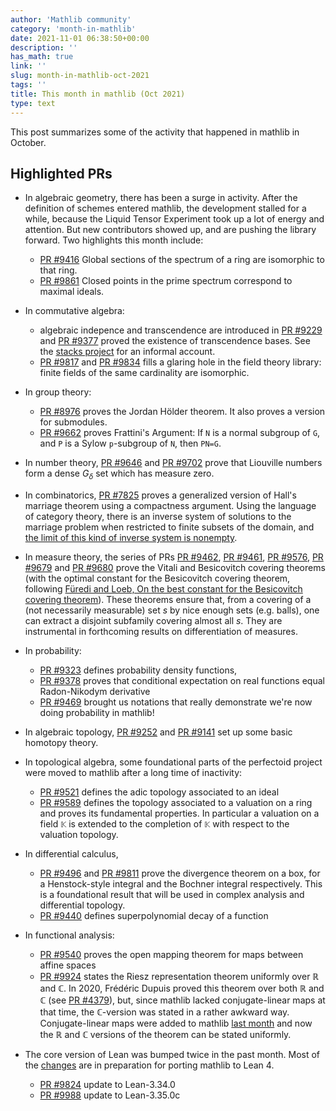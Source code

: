 ```yaml
---
author: 'Mathlib community'
category: 'month-in-mathlib'
date: 2021-11-01 06:38:50+00:00
description: ''
has_math: true
link: ''
slug: month-in-mathlib-oct-2021
tags: ''
title: This month in mathlib (Oct 2021)
type: text
---
```


This post summarizes some of the activity that happened in mathlib in October.

## Highlighted PRs

* In algebraic geometry, there has been a surge in activity.
  After the definition of schemes entered mathlib, the development stalled for a while,
  because the Liquid Tensor Experiment took up a lot of energy and attention.
  But new contributors showed up, and are pushing the library forward.
  Two highlights this month include:
     - [PR #9416](https://github.com/leanprover-community/mathlib/pull/9416) Global sections of the spectrum of a ring are isomorphic to that ring.
     - [PR #9861](https://github.com/leanprover-community/mathlib/pull/9861) Closed points in the prime spectrum correspond to maximal ideals.
* In commutative algebra:
     - algebraic indepence and transcendence are introduced in 
    [PR #9229](https://github.com/leanprover-community/mathlib/pull/9229) and 
    [PR #9377](https://github.com/leanprover-community/mathlib/pull/9377) proved
    the existence of transcendence bases. 
    See the [stacks project](https://stacks.math.columbia.edu/tag/030D) for an informal account.
     - [PR #9817](https://github.com/leanprover-community/mathlib/pull/9817) and [PR #9834](https://github.com/leanprover-community/mathlib/pull/9834)
    fills a glaring hole in the field theory library: finite fields of the same cardinality are isomorphic.

* In group theory:
     - [PR #8976](https://github.com/leanprover-community/mathlib/pull/8976) proves the Jordan Hölder theorem. It also proves a version for submodules.
     - [PR #9662](https://github.com/leanprover-community/mathlib/pull/9662)
    proves Frattini's Argument: If `N` is a normal subgroup of `G`, and `P` is
    a Sylow `p`-subgroup of `N`, then `PN=G`.
* In number theory, [PR #9646](https://github.com/leanprover-community/mathlib/pull/9646) and 
  [PR #9702](https://github.com/leanprover-community/mathlib/pull/9702) prove that Liouville numbers form a dense $G_δ$ set which has measure zero.
* In combinatorics, [PR #7825](https://github.com/leanprover-community/mathlib/pull/7825) proves a
  generalized version of Hall's marriage theorem using a compactness argument.
  Using the language of category theory, there is an inverse system of solutions to the marriage problem when restricted to finite subsets of the domain,
  and [the limit of this kind of inverse system is nonempty](https://leanprover-community.github.io/mathlib_docs/topology/category/Top/limits.html#nonempty_sections_of_fintype_inverse_system).
* In measure theory, the series of PRs [PR #9462](https://github.com/leanprover-community/mathlib/pull/9462),
  [PR #9461](https://github.com/leanprover-community/mathlib/pull/9461),
  [PR #9576](https://github.com/leanprover-community/mathlib/pull/9576),
  [PR #9679](https://github.com/leanprover-community/mathlib/pull/9679) and
  [PR #9680](https://github.com/leanprover-community/mathlib/pull/9680)
  prove the Vitali and Besicovitch covering theorems (with
  the optimal constant for the Besicovitch covering theorem, following 
  [Füredi and Loeb, On the best constant for the Besicovitch covering theorem](https://www.jstor.org/stable/2161215)).
  These theorems ensure that, from a covering of a (not necessarily measurable)
  set $s$ by nice enough sets (e.g. balls), one can extract a disjoint subfamily
  covering almost all $s$. They are instrumental in forthcoming results on
  differentiation of measures.
* In probability:
     - [PR #9323](https://github.com/leanprover-community/mathlib/pull/9323) defines probability density functions, 
     - [PR #9378](https://github.com/leanprover-community/mathlib/pull/9378) proves that conditional expectation on real functions equal Radon-Nikodym derivative
     - [PR #9469](https://github.com/leanprover-community/mathlib/pull/9469) brought us notations that really demonstrate we're now doing probability in mathlib!
* In algebraic topology, [PR #9252](https://github.com/leanprover-community/mathlib/pull/9252) and
  [PR #9141](https://github.com/leanprover-community/mathlib/pull/9141) set up some basic homotopy theory.
* In topological algebra, some foundational parts of the perfectoid project were moved to mathlib after a long time of inactivity:
     - [PR #9521](https://github.com/leanprover-community/mathlib/pull/9521) defines the adic topology associated to an ideal
     - [PR #9589](https://github.com/leanprover-community/mathlib/pull/9589) defines the topology associated to a valuation on a ring and proves its fundamental properties. In particular a valuation on a field `𝕂` is extended to the completion of `𝕂` with respect to the valuation topology.

* In differential calculus, 
     - [PR #9496](https://github.com/leanprover-community/mathlib/pull/9496) and [PR #9811](https://github.com/leanprover-community/mathlib/pull/9811) prove the divergence theorem on a box, for a Henstock-style integral and the Bochner integral respectively. This is a foundational result that will be used in complex analysis and differential topology.
     - [PR #9440](https://github.com/leanprover-community/mathlib/pull/9440) defines superpolynomial decay of a function
* In functional analysis:
     - [PR #9540](https://github.com/leanprover-community/mathlib/pull/9540) proves the open mapping theorem for maps between affine spaces
     - [PR #9924](https://github.com/leanprover-community/mathlib/pull/9924)
       states the Riesz representation theorem uniformly over $ℝ$ and $ℂ$. In
       2020, Frédéric Dupuis proved this theorem over both $ℝ$ and $ℂ$ (see [PR
       #4379](https://github.com/leanprover-community/mathlib/pull/4379)),
       but, since mathlib lacked conjugate-linear maps at that time,
       the $ℂ$-version was stated in a rather awkward way.
       Conjugate-linear maps were added to mathlib [last month](../month-in-mathlib-sep-2021/) and now the $ℝ$ and $ℂ$ versions of the theorem can be stated uniformly.


* The core version of Lean was bumped twice in the past month.
  Most of the [changes](https://github.com/leanprover-community/lean/blob/master/doc/changes.md#3350c-28-october-2021)
  are in preparation for porting mathlib to Lean 4.
     - [PR #9824](https://github.com/leanprover-community/mathlib/pull/9824) update to Lean-3.34.0
     - [PR #9988](https://github.com/leanprover-community/mathlib/pull/9988) update to Lean-3.35.0c





